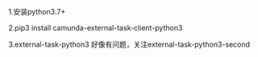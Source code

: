 
1.安装python3.7+

2.pip3 install camunda-external-task-client-python3

3.external-task-python3 好像有问题，关注external-task-python3-second
